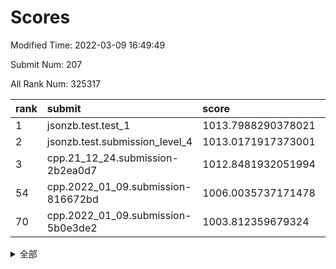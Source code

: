 # Scores

Modified Time: 2022-03-09 16:49:49

Submit Num: 207

All Rank Num: 325317

| rank |               submit               |       score        |       sigma        | pk_num |
| :--- | :--------------------------------- | :----------------- | :----------------- | :----- |
| 1    | jsonzb.test.test_1                 | 1013.7988290378021 | 0.8160787130568441 | 6286   |
| 2    | jsonzb.test.submission_level_4     | 1013.0171917373001 | 0.756636621430096  | 6284   |
| 3    | cpp.21_12_24.submission-2b2ea0d7   | 1012.8481932051994 | 0.7970826357154851 | 6282   |
| 54   | cpp.2022_01_09.submission-816672bd | 1006.0035737171478 | 0.7191052259015965 | 6288   |
| 70   | cpp.2022_01_09.submission-5b0e3de2 | 1003.812359679324  | 0.7073082629625722 | 6291   |


<details>
<summary>全部</summary>

| rank |                 submit                 |       score        |       sigma        | pk_num |
| :--- | :------------------------------------- | :----------------- | :----------------- | :----- |
| 1    | jsonzb.test.test_1                     | 1013.7988290378021 | 0.8160787130568441 | 6286   |
| 2    | jsonzb.test.submission_level_4         | 1013.0171917373001 | 0.756636621430096  | 6284   |
| 3    | cpp.21_12_24.submission-2b2ea0d7       | 1012.8481932051994 | 0.7970826357154851 | 6282   |
| 4    | gobigger.level_3.submission_level_3_33 | 1012.7727566901472 | 0.7882182151734947 | 6290   |
| 5    | gobigger.level_3.submission_level_3_2  | 1011.7230469141457 | 0.811005844106942  | 6285   |
| 6    | gobigger.level_3.submission_level_3_5  | 1011.3253645936778 | 0.7826413365445659 | 6283   |
| 7    | gobigger.level_3.submission_level_3_14 | 1011.1603806056733 | 0.7580526515066838 | 6286   |
| 8    | gobigger.level_3.submission_level_3_27 | 1011.0429844301003 | 0.7524787055093247 | 6288   |
| 9    | gobigger.level_3.submission_level_3_46 | 1010.8738142874851 | 0.7719299567684499 | 6284   |
| 10   | gobigger.level_3.submission_level_3_7  | 1010.8445908252119 | 0.7640871228253563 | 6287   |
| 11   | gobigger.level_3.submission_level_3_10 | 1010.6904087925549 | 0.7479072885919317 | 6285   |
| 12   | gobigger.level_3.submission_level_3_41 | 1010.6050627621893 | 0.7782757788880514 | 6285   |
| 13   | gobigger.level_3.submission_level_3_28 | 1010.5526740983859 | 0.7771009116642955 | 6285   |
| 14   | gobigger.level_3.submission_level_3_8  | 1010.5414964347353 | 0.746770877357083  | 6281   |
| 15   | gobigger.level_3.submission_level_3_43 | 1010.4387360332285 | 0.7436431331385885 | 6287   |
| 16   | gobigger.level_3.submission_level_3_35 | 1010.4173502852731 | 0.7714408804819404 | 6285   |
| 17   | gobigger.level_3.submission_level_3_44 | 1010.2695515253024 | 0.7746777976872995 | 6282   |
| 18   | gobigger.level_3.submission_level_3_24 | 1010.2269108213322 | 0.7512631521722468 | 6281   |
| 19   | gobigger.level_3.submission_level_3_37 | 1010.223370520104  | 0.7429257244184602 | 6289   |
| 20   | gobigger.level_3.submission_level_3_6  | 1010.156369774528  | 0.7616431426092293 | 6286   |
| 21   | gobigger.level_3.submission_level_3_1  | 1010.0816580308597 | 0.784718935999115  | 6285   |
| 22   | gobigger.level_3.submission_level_3_17 | 1010.0814957695507 | 0.7361372539994191 | 6289   |
| 23   | gobigger.level_3.submission_level_3_11 | 1010.076262901297  | 0.7567518335685132 | 6287   |
| 24   | gobigger.level_3.submission_level_3_3  | 1010.062123459594  | 0.7556594761092396 | 6285   |
| 25   | gobigger.level_3.submission_level_3_25 | 1010.0307499793222 | 0.7484999568731564 | 6290   |
| 26   | gobigger.level_3.submission_level_3_26 | 1009.9449058317954 | 0.7862134818133618 | 6291   |
| 27   | gobigger.level_3.submission_level_3_36 | 1009.8627680199475 | 0.7535074450793192 | 6286   |
| 28   | gobigger.level_3.submission_level_3_31 | 1009.8620962446332 | 0.7356222259107593 | 6285   |
| 29   | gobigger.level_3.submission_level_3_0  | 1009.7660667615174 | 0.7554798446071843 | 6287   |
| 30   | gobigger.level_3.submission_level_3_49 | 1009.7280385129843 | 0.7528604282082404 | 6280   |
| 31   | gobigger.level_3.submission_level_3_21 | 1009.7012847868033 | 0.7504656526067975 | 6283   |
| 32   | gobigger.level_3.submission_level_3_20 | 1009.6748992444932 | 0.7702529034160618 | 6286   |
| 33   | gobigger.level_3.submission_level_3_15 | 1009.5925018284523 | 0.7593389945419534 | 6283   |
| 34   | gobigger.level_3.submission_level_3_47 | 1009.4963541820558 | 0.7408708391592883 | 6283   |
| 35   | gobigger.level_3.submission_level_3_40 | 1009.4449258069881 | 0.7522870354246384 | 6287   |
| 36   | gobigger.level_3.submission_level_3_42 | 1009.4104178579433 | 0.7686939244709743 | 6284   |
| 37   | gobigger.level_3.submission_level_3_48 | 1009.3073065722964 | 0.7428179583472291 | 6287   |
| 38   | gobigger.level_3.submission_level_3_9  | 1009.2841100053715 | 0.7497243242997863 | 6283   |
| 39   | gobigger.level_3.submission_level_3_29 | 1009.2418997715714 | 0.7573382681395634 | 6283   |
| 40   | gobigger.level_3.submission_level_3_19 | 1009.2163600422314 | 0.7762161076078751 | 6283   |
| 41   | gobigger.level_3.submission_level_3_30 | 1009.192590395811  | 0.7592087358571745 | 6287   |
| 42   | gobigger.level_3.submission_level_3_16 | 1009.1464883146183 | 0.7558267515589765 | 6285   |
| 43   | gobigger.level_3.submission_level_3_22 | 1009.1147713027071 | 0.7802579799922039 | 6284   |
| 44   | gobigger.level_3.submission_level_3_39 | 1008.7960725344764 | 0.7422715478081158 | 6288   |
| 45   | gobigger.level_3.submission_level_3_4  | 1008.5359437283876 | 0.7460704397178507 | 6283   |
| 46   | gobigger.level_3.submission_level_3_12 | 1008.479536543332  | 0.7363410043732999 | 6287   |
| 47   | gobigger.level_3.submission_level_3_13 | 1008.3592317981403 | 0.7408156316466963 | 6287   |
| 48   | gobigger.level_3.submission_level_3_18 | 1008.3530588305472 | 0.7582435603697257 | 6291   |
| 49   | gobigger.level_3.submission_level_3_32 | 1008.2854377637304 | 0.7560356852704614 | 6290   |
| 50   | gobigger.level_3.submission_level_3_45 | 1008.2745869128067 | 0.7272314311669359 | 6283   |
| 51   | gobigger.level_3.submission_level_3_23 | 1008.2653442930435 | 0.7521009700289143 | 6290   |
| 52   | gobigger.level_3.submission_level_3_34 | 1008.1729290977288 | 0.7339408507278241 | 6291   |
| 53   | gobigger.level_3.submission_level_3_38 | 1007.9961796020415 | 0.7426318304755222 | 6288   |
| 54   | cpp.2022_01_09.submission-816672bd     | 1006.0035737171478 | 0.7191052259015965 | 6288   |
| 55   | gobigger.level_1.submission_level_1_29 | 1004.9651692507592 | 0.7150660828365212 | 6288   |
| 56   | gobigger.level_1.submission_level_1_46 | 1004.8154834611782 | 0.7197437569693703 | 6284   |
| 57   | gobigger.level_1.submission_level_1_4  | 1004.6808516107706 | 0.7210157007703634 | 6289   |
| 58   | gobigger.level_1.submission_level_1_37 | 1004.6371258034518 | 0.7251282956863602 | 6287   |
| 59   | gobigger.level_1.submission_level_1_10 | 1004.4546456848042 | 0.7214070146880271 | 6287   |
| 60   | gobigger.level_1.submission_level_1_0  | 1004.3873747492032 | 0.7237877527857633 | 6285   |
| 61   | gobigger.level_1.submission_level_1_49 | 1004.3829681218477 | 0.7103792830036915 | 6290   |
| 62   | gobigger.level_1.submission_level_1_39 | 1004.3412284724443 | 0.7162269707809683 | 6285   |
| 63   | gobigger.level_1.submission_level_1_28 | 1004.1490935649351 | 0.7063059859621866 | 6290   |
| 64   | gobigger.level_1.submission_level_1_36 | 1003.9691716046133 | 0.7206014293249272 | 6280   |
| 65   | gobigger.level_1.submission_level_1_12 | 1003.9351384664876 | 0.7103391516199111 | 6287   |
| 66   | gobigger.level_1.submission_level_1_18 | 1003.8467287454706 | 0.7203279832423156 | 6292   |
| 67   | gobigger.level_1.submission_level_1_24 | 1003.838949412669  | 0.7260195808947489 | 6285   |
| 68   | gobigger.level_1.submission_level_1_45 | 1003.8169524675025 | 0.7126748318667496 | 6285   |
| 69   | gobigger.level_1.submission_level_1_20 | 1003.8144036539043 | 0.7239471212207493 | 6282   |
| 70   | cpp.2022_01_09.submission-5b0e3de2     | 1003.812359679324  | 0.7073082629625722 | 6291   |
| 71   | gobigger.level_1.submission_level_1_35 | 1003.7500510478744 | 0.7150900392257655 | 6288   |
| 72   | gobigger.level_1.submission_level_1_1  | 1003.7309413766036 | 0.7091055060679127 | 6284   |
| 73   | gobigger.level_1.submission_level_1_27 | 1003.6785280401903 | 0.7181199138859944 | 6287   |
| 74   | gobigger.level_1.submission_level_1_47 | 1003.6191203350586 | 0.7214143332559705 | 6288   |
| 75   | gobigger.level_1.submission_level_1_41 | 1003.6129757500757 | 0.7228969411764707 | 6285   |
| 76   | gobigger.level_1.submission_level_1_5  | 1003.5729108581529 | 0.7183379744390658 | 6285   |
| 77   | gobigger.level_1.submission_level_1_34 | 1003.5608522002608 | 0.7015923540367793 | 6289   |
| 78   | gobigger.level_1.submission_level_1_21 | 1003.5584756818193 | 0.7094644667402056 | 6285   |
| 79   | gobigger.level_1.submission_level_1_32 | 1003.512717335888  | 0.7070548756236311 | 6278   |
| 80   | gobigger.level_1.submission_level_1_19 | 1003.4899987988525 | 0.7236035464328562 | 6285   |
| 81   | gobigger.level_1.submission_level_1_31 | 1003.4755330474553 | 0.7176749104584235 | 6292   |
| 82   | gobigger.level_1.submission_level_1_17 | 1003.4350867424461 | 0.6999912333084282 | 6290   |
| 83   | gobigger.level_1.submission_level_1_8  | 1003.4065147264371 | 0.7133086614699627 | 6288   |
| 84   | gobigger.level_1.submission_level_1_2  | 1003.3995052281626 | 0.7199862291327571 | 6282   |
| 85   | gobigger.level_1.submission_level_1_33 | 1003.1963615661881 | 0.7255665548727998 | 6290   |
| 86   | gobigger.level_1.submission_level_1_23 | 1003.0990093656882 | 0.7093159458566227 | 6281   |
| 87   | gobigger.level_1.submission_level_1_9  | 1003.088908075954  | 0.7137329721538512 | 6285   |
| 88   | gobigger.level_1.submission_level_1_40 | 1002.8435689901452 | 0.7058459019466804 | 6283   |
| 89   | gobigger.level_1.submission_level_1_22 | 1002.8379374624866 | 0.7109557883946535 | 6287   |
| 90   | gobigger.level_1.submission_level_1_7  | 1002.8017011083883 | 0.7160862436181984 | 6286   |
| 91   | gobigger.level_1.submission_level_1_25 | 1002.7434846150503 | 0.7130167820674875 | 6291   |
| 92   | gobigger.level_1.submission_level_1_42 | 1002.736263222082  | 0.7006157410432616 | 6286   |
| 93   | gobigger.level_1.submission_level_1_16 | 1002.6604278535636 | 0.7143460062941218 | 6285   |
| 94   | gobigger.level_1.submission_level_1_48 | 1002.5539844641617 | 0.7143805257827411 | 6286   |
| 95   | gobigger.level_1.submission_level_1_3  | 1002.5279650126923 | 0.7055119431837943 | 6281   |
| 96   | gobigger.level_1.submission_level_1_30 | 1002.4571526502374 | 0.7207276500984607 | 6286   |
| 97   | gobigger.level_1.submission_level_1_43 | 1002.3933027278172 | 0.7094216434278995 | 6279   |
| 98   | gobigger.level_1.submission_level_1_38 | 1002.3567315363267 | 0.7158958490107408 | 6285   |
| 99   | gobigger.level_1.submission_level_1_15 | 1002.209593141056  | 0.7111389015248293 | 6286   |
| 100  | gobigger.level_1.submission_level_1_14 | 1002.1708744148949 | 0.7148271578954548 | 6288   |
| 101  | gobigger.level_1.submission_level_1_6  | 1002.143834694602  | 0.7142959181675491 | 6287   |
| 102  | gobigger.level_1.submission_level_1_13 | 1002.0848041492125 | 0.7095558843311095 | 6284   |
| 103  | gobigger.level_1.submission_level_1_44 | 1001.9657033813273 | 0.7142230516648875 | 6286   |
| 104  | gobigger.level_1.submission_level_1_11 | 1001.7301935072089 | 0.7165969631740625 | 6288   |
| 105  | gobigger.level_1.submission_level_1_26 | 1001.6675041086606 | 0.7146584636298904 | 6283   |
| 106  | gobigger.random.submission_random_28   | 997.8436024336828  | 0.7078581602714359 | 6293   |
| 107  | gobigger.random.submission_random_1    | 997.2529821150667  | 0.71096881968474   | 6289   |
| 108  | gobigger.random.submission_random_29   | 997.1460778030064  | 0.7117959850047099 | 6286   |
| 109  | gobigger.random.submission_random_8    | 997.0599302772468  | 0.6894716295387957 | 6283   |
| 110  | gobigger.random.submission_random_9    | 996.9624624266003  | 0.7166126058365639 | 6287   |
| 111  | gobigger.random.submission_random_23   | 996.9072039238905  | 0.6993011627747622 | 6285   |
| 112  | gobigger.random.submission_random_46   | 996.8955544035358  | 0.7046065719350132 | 6290   |
| 113  | gobigger.random.submission_random_19   | 996.8465825885468  | 0.7050350109797249 | 6285   |
| 114  | gobigger.random.submission_random_17   | 996.7326853354398  | 0.7050281581698142 | 6286   |
| 115  | gobigger.random.submission_random_32   | 996.722843462824   | 0.7009921255655172 | 6289   |
| 116  | gobigger.random.submission_random_39   | 996.6842816184865  | 0.7006034459843997 | 6285   |
| 117  | gobigger.random.submission_random_5    | 996.6404283293471  | 0.7091127170595858 | 6287   |
| 118  | gobigger.random.submission_random_25   | 996.5874309964535  | 0.70494436098083   | 6287   |
| 119  | gobigger.random.submission_random_0    | 996.5634743149244  | 0.7187046571312313 | 6290   |
| 120  | gobigger.random.submission_random_20   | 996.5487627011918  | 0.7116836079405883 | 6284   |
| 121  | gobigger.random.submission_random_12   | 996.4321769691653  | 0.706520920229679  | 6288   |
| 122  | gobigger.random.submission_random_30   | 996.3451981706679  | 0.7075010356944528 | 6286   |
| 123  | gobigger.random.submission_random_7    | 996.3450139585547  | 0.7041375091333297 | 6284   |
| 124  | gobigger.random.submission_random_44   | 996.2884873870089  | 0.7077159902514583 | 6283   |
| 125  | gobigger.random.submission_random_36   | 996.2871459345142  | 0.7118054005417357 | 6285   |
| 126  | gobigger.random.submission_random_42   | 996.2649089699787  | 0.6927877193084969 | 6283   |
| 127  | gobigger.random.submission_random_24   | 996.066856145641   | 0.7253543396121362 | 6284   |
| 128  | gobigger.random.submission_random_43   | 996.0509465825098  | 0.7165991592401235 | 6286   |
| 129  | gobigger.random.submission_random_31   | 996.0227894443896  | 0.7141293705077622 | 6287   |
| 130  | gobigger.random.submission_random_13   | 995.9645806216188  | 0.7041806284557107 | 6289   |
| 131  | gobigger.random.submission_random_26   | 995.9131821255685  | 0.712153989025476  | 6291   |
| 132  | gobigger.random.submission_random_18   | 995.8918505177752  | 0.7129366301525601 | 6288   |
| 133  | gobigger.random.submission_random_16   | 995.8143647757458  | 0.7112871326243654 | 6292   |
| 134  | gobigger.random.submission_random_15   | 995.7641736213996  | 0.7148026664982281 | 6286   |
| 135  | gobigger.random.submission_random_22   | 995.7140829321055  | 0.7105391328080833 | 6285   |
| 136  | gobigger.random.submission_random_4    | 995.6677317486085  | 0.7122279883999244 | 6284   |
| 137  | gobigger.random.submission_random_35   | 995.6656042414609  | 0.7089423938273611 | 6289   |
| 138  | gobigger.random.submission_random_45   | 995.5823728194686  | 0.7077432085030122 | 6290   |
| 139  | gobigger.random.submission_random_27   | 995.5384076359088  | 0.715275685014494  | 6286   |
| 140  | gobigger.random.submission_random_41   | 995.5327792661684  | 0.7032441260825817 | 6287   |
| 141  | gobigger.random.submission_random_40   | 995.5291960068448  | 0.7099100425974457 | 6284   |
| 142  | gobigger.random.submission_random_14   | 995.4809731120723  | 0.720606414759634  | 6287   |
| 143  | gobigger.random.submission_random_47   | 995.4577589938694  | 0.7014963634511279 | 6286   |
| 144  | gobigger.random.submission_random_48   | 995.3907765429594  | 0.706775990638492  | 6289   |
| 145  | gobigger.random.submission_random_6    | 995.3290088013503  | 0.7286368892192503 | 6288   |
| 146  | gobigger.random.submission_random_38   | 995.3030751229842  | 0.7062991473547104 | 6284   |
| 147  | gobigger.random.submission_random_11   | 995.225398515344   | 0.730646347125217  | 6288   |
| 148  | gobigger.random.submission_random_21   | 995.2180384850595  | 0.7161003847477829 | 6288   |
| 149  | gobigger.random.submission_random_2    | 995.1768356165574  | 0.7041818617247569 | 6287   |
| 150  | gobigger.random.submission_random_10   | 994.9344525691761  | 0.7045672031989421 | 6285   |
| 151  | gobigger.level_2.submission_level_2_45 | 994.90964709932    | 0.7279457374399202 | 6280   |
| 152  | gobigger.random.submission_random_34   | 994.858062690595   | 0.704576563383249  | 6288   |
| 153  | gobigger.random.submission_random_33   | 994.8579822778173  | 0.724561005029526  | 6288   |
| 154  | gobigger.random.submission_random_49   | 994.8354836498111  | 0.7061319079844393 | 6285   |
| 155  | gobigger.random.submission_random_3    | 994.5229384730337  | 0.72947010987955   | 6291   |
| 156  | gobigger.random.submission_random_37   | 994.4850218043941  | 0.7253775190619839 | 6289   |
| 157  | gobigger.level_2.submission_level_2_9  | 994.4759633990715  | 0.730469177496109  | 6287   |
| 158  | gobigger.level_2.submission_level_2_26 | 994.4632314598495  | 0.723907450961623  | 6287   |
| 159  | gobigger.level_2.submission_level_2_10 | 994.3884916659371  | 0.7339481184512247 | 6288   |
| 160  | gobigger.level_2.submission_level_2_18 | 993.2965382863084  | 0.73517165016339   | 6290   |
| 161  | gobigger.level_2.submission_level_2_32 | 993.2241209474158  | 0.7776532867261393 | 6287   |
| 162  | gobigger.level_2.submission_level_2_30 | 993.2141473389531  | 0.7492221524047509 | 6283   |
| 163  | gobigger.level_2.submission_level_2_22 | 993.1658762209424  | 0.7204676949264394 | 6288   |
| 164  | gobigger.level_2.submission_level_2_48 | 993.1402582603116  | 0.7393380254913249 | 6287   |
| 165  | gobigger.level_2.submission_level_2_41 | 993.0270360460871  | 0.7328540698095234 | 6285   |
| 166  | gobigger.level_2.submission_level_2_49 | 992.9900679967876  | 0.7428109629756317 | 6291   |
| 167  | gobigger.level_2.submission_level_2_19 | 992.9647092116386  | 0.7291901903653624 | 6287   |
| 168  | gobigger.level_2.submission_level_2_28 | 992.8755377850148  | 0.7324140820332063 | 6286   |
| 169  | gobigger.level_2.submission_level_2_7  | 992.8211597371002  | 0.7367865428054152 | 6288   |
| 170  | gobigger.level_2.submission_level_2_2  | 992.6076316058987  | 0.7310900425065219 | 6288   |
| 171  | gobigger.level_2.submission_level_2_20 | 992.540066507384   | 0.7440234699299707 | 6288   |
| 172  | gobigger.level_2.submission_level_2_44 | 992.5327521208204  | 0.7434067533217757 | 6284   |
| 173  | gobigger.level_2.submission_level_2_27 | 992.464444333473   | 0.7411634427263812 | 6288   |
| 174  | gobigger.level_2.submission_level_2_12 | 992.4537801282437  | 0.7393988302909978 | 6280   |
| 175  | gobigger.level_2.submission_level_2_13 | 992.4201426280687  | 0.7273955986714065 | 6287   |
| 176  | gobigger.level_2.submission_level_2_31 | 992.3746033432705  | 0.7313058815356702 | 6286   |
| 177  | gobigger.level_2.submission_level_2_29 | 992.3636896923983  | 0.7310306428771518 | 6289   |
| 178  | gobigger.level_2.submission_level_2_34 | 992.3573880319465  | 0.734247657337153  | 6287   |
| 179  | gobigger.level_2.submission_level_2_3  | 992.2197136181701  | 0.7340773288157552 | 6287   |
| 180  | gobigger.level_2.submission_level_2_40 | 992.211185575437   | 0.7468712427076825 | 6288   |
| 181  | gobigger.level_2.submission_level_2_8  | 992.1029293432592  | 0.7656067672445197 | 6286   |
| 182  | gobigger.level_2.submission_level_2_24 | 992.0813260557705  | 0.7665338758070864 | 6284   |
| 183  | gobigger.level_2.submission_level_2_47 | 991.9740782827909  | 0.7503775827069308 | 6281   |
| 184  | gobigger.level_2.submission_level_2_14 | 991.9473852644923  | 0.7441284809486316 | 6290   |
| 185  | gobigger.level_2.submission_level_2_0  | 991.8810804388387  | 0.7412872481144219 | 6287   |
| 186  | gobigger.level_2.submission_level_2_36 | 991.8543178042354  | 0.7553800076189581 | 6288   |
| 187  | gobigger.level_2.submission_level_2_23 | 991.7241701244163  | 0.741824697215276  | 6291   |
| 188  | gobigger.level_2.submission_level_2_5  | 991.6239770776517  | 0.7673602764421025 | 6285   |
| 189  | gobigger.level_2.submission_level_2_21 | 991.5822625823143  | 0.7370113268718294 | 6290   |
| 190  | gobigger.level_2.submission_level_2_43 | 991.5693913613436  | 0.7480912589456175 | 6286   |
| 191  | gobigger.level_2.submission_level_2_38 | 991.561083447934   | 0.7400452671142135 | 6286   |
| 192  | gobigger.level_2.submission_level_2_15 | 991.4903509145739  | 0.7473571007519331 | 6286   |
| 193  | gobigger.level_2.submission_level_2_25 | 991.4852860791048  | 0.7475903842263045 | 6291   |
| 194  | gobigger.level_2.submission_level_2_46 | 991.4640931243426  | 0.7433723700511309 | 6287   |
| 195  | gobigger.level_2.submission_level_2_11 | 991.437971023085   | 0.7503811852742495 | 6287   |
| 196  | gobigger.level_2.submission_level_2_1  | 991.2435023997665  | 0.7517170894621696 | 6283   |
| 197  | gobigger.level_2.submission_level_2_35 | 991.2046806309876  | 0.7352107672594684 | 6286   |
| 198  | gobigger.level_2.submission_level_2_4  | 991.202099175123   | 0.7345459439287199 | 6289   |
| 199  | gobigger.level_2.submission_level_2_39 | 991.1771394056485  | 0.7533342556848985 | 6285   |
| 200  | gobigger.level_2.submission_level_2_42 | 991.1541461036193  | 0.7607496126628837 | 6287   |
| 201  | gobigger.level_2.submission_level_2_37 | 991.1204804464782  | 0.7475303307171137 | 6286   |
| 202  | gobigger.level_2.submission_level_2_33 | 991.1082505697618  | 0.738183685035035  | 6288   |
| 203  | gobigger.level_2.submission_level_2_6  | 990.9782285688024  | 0.7497192108573373 | 6286   |
| 204  | gobigger.level_2.submission_level_2_16 | 990.8652863933193  | 0.7603670823059461 | 6290   |
| 205  | gobigger.level_2.submission_level_2_17 | 990.5546071130844  | 0.7602615024456945 | 6284   |
| 206  | gobigger.none.submission_none_0        | 978.8095788045242  | 1.2002207439513786 | 6288   |
| 207  | gobigger.none.submission_none_1        | 976.8584251258118  | 1.4168118861334678 | 6286   |

</details>